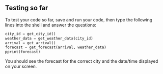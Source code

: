 ## Testing so far

To test your code so far, save and run your code, then type the following lines into the shell and answer the questions:

```python
city_id = get_city_id()
weather_data = get_weather_data(city_id)
arrival = get_arrival()
forecast = get_forecast(arrival, weather_data)
pprint(forecast)
```

You should see the forecast for the correct city and the date/time displayed on your screen.


